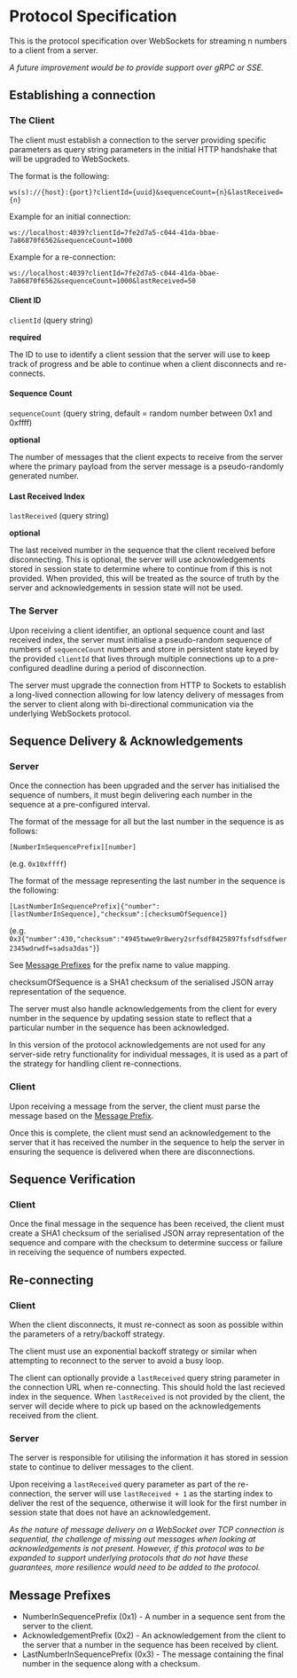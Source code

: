 # Protocol Specification

This is the protocol specification over WebSockets for streaming n numbers to a client from a server.

_A future improvement would be to provide support over gRPC or SSE._

## Establishing a connection

### The Client

The client must establish a connection to the server providing specific parameters as query string parameters in the initial HTTP handshake that will be upgraded to WebSockets.

The format is the following:

```
ws(s)://{host}:{port}?clientId={uuid}&sequenceCount={n}&lastReceived={n}
```

Example for an initial connection:

`ws://localhost:4039?clientId=7fe2d7a5-c044-41da-bbae-7a86870f6562&sequenceCount=1000`

Example for a re-connection:

`ws://localhost:4039?clientId=7fe2d7a5-c044-41da-bbae-7a86870f6562&sequenceCount=1000&lastReceived=50`

#### Client ID

`clientId` (query string)

**required**

The ID to use to identify a client session that the server will use to keep track of progress
and be able to continue when a client disconnects and re-connects.

#### Sequence Count

`sequenceCount` (query string, default = random number between 0x1 and 0xffff)

**optional**

The number of messages that the client expects to receive from the server where the primary payload from the server message is a pseudo-randomly generated number.

#### Last Received Index

`lastReceived` (query string)

**optional**

The last received number in the sequence that the client received before disconnecting.
This is optional, the server will use acknowledgements stored in session state to determine where
to continue from if this is not provided.
When provided, this will be treated as the source of truth by the server and acknowledgements in session
state will not be used.

### The Server

Upon receiving a client identifier, an optional sequence count and last received index, the server must initialise a pseudo-random sequence of numbers of `sequenceCount` numbers and store in persistent state keyed by the provided `clientId` that lives through multiple connections up to a pre-configured deadline during a period of disconnection.

The server must upgrade the connection from HTTP to Sockets to establish a long-lived connection allowing for low latency delivery of messages from the server to client along with bi-directional communication via the underlying WebSockets protocol.

## Sequence Delivery & Acknowledgements

### Server

Once the connection has been upgraded and the server has initialised the sequence of numbers, it must begin delivering each number in the sequence at a pre-configured interval.

The format of the message for all but the last number in the sequence is as follows:

```
[NumberInSequencePrefix][number]
```

(e.g. `0x10xffff`)

The format of the message representing the last number in the sequence is the following:

```
[LastNumberInSequencePrefix]{"number":[lastNumberInSequence],"checksum":[checksumOfSequence]}
```

(e.g. `0x3{"number":430,"checksum":"4945twwe9r8wery2srfsdf8425897fsfsdfsdfwer2345wdrwdf=sadsa3das"}`)

See [Message Prefixes](#message-prefixes) for the prefix name to value mapping.

checksumOfSequence is a SHA1 checksum of the serialised JSON array representation of the sequence.

The server must also handle acknowledgements from the client for every number in the sequence by updating session state to reflect that a particular number in the sequence has been acknowledged.

In this version of the protocol acknowledgements are not used for any server-side retry functionality for individual messages, it is used as a part of the strategy for handling client re-connections.

### Client

Upon receiving a message from the server, the client must parse the message based on the [Message Prefix](#message-prefixes).

Once this is complete, the client must send an acknowledgement to the server that it has received the number in the sequence to help the server in ensuring the sequence is delivered when there are disconnections.

## Sequence Verification

### Client

Once the final message in the sequence has been received, the client must create a SHA1 checksum of the serialised JSON array representation of the sequence and compare with the checksum to determine success or failure in receiving the sequence of numbers expected.

## Re-connecting

### Client

When the client disconnects, it must re-connect as soon as possible within the parameters of a retry/backoff strategy.

The client must use an exponential backoff strategy or similar when attempting to reconnect to the server to avoid a busy loop.

The client can optionally provide a `lastReceived` query string parameter in the connection URL when re-connecting. This should hold the last recieved index in the sequence.
When `lastReceived` is not provided by the client, the server will decide where to pick up based on the acknowledgements received from the client.

### Server

The server is responsible for utilising the information it has stored in session state to continue to deliver messages to the client.

Upon receiving a `lastReceived` query parameter as part of the re-connection, the server will use `lastReceived + 1` as the starting index to deliver the rest of the sequence, otherwise it will look for the first number in session state that does not have an acknowledgement.

_As the nature of message delivery on a WebSocket over TCP connection is sequential, the challenge of missing out messages when looking at acknowledgements is not present. However, if this protocol was to be expanded to support underlying protocols that do not have these guarantees, more resilience would need to be added to the protocol._

## Message Prefixes

- NumberInSequencePrefix (0x1) - A number in a sequence sent from the server to the client.
- AcknowledgementPrefix (0x2) - An acknowledgement from the client to the server that a number in the sequence has been received by client.
- LastNumberInSequencePrefix (0x3) - The message containing the final number in the sequence along with a checksum.
